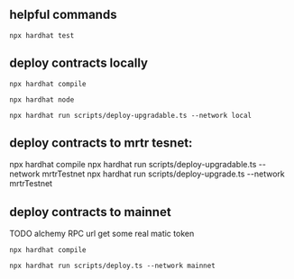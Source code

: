 ## helpful commands

```
npx hardhat test
```

## deploy contracts locally

```
npx hardhat compile
```

```
npx hardhat node
```

```
npx hardhat run scripts/deploy-upgradable.ts --network local
```

## deploy contracts to mrtr tesnet:

npx hardhat compile
npx hardhat run scripts/deploy-upgradable.ts --network mrtrTestnet
npx hardhat run scripts/deploy-upgrade.ts --network mrtrTestnet

## deploy contracts to mainnet

TODO
alchemy RPC url
get some real matic token

```
npx hardhat compile
```

```
npx hardhat run scripts/deploy.ts --network mainnet
```
